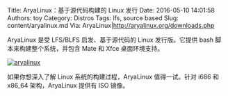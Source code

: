 Title: AryaLinux：基于源代码构建的 Linux 发行
Date: 2016-05-10 14:01:58
Authors: toy
Category: Distros
Tags: lfs, source based
Slug: content/aryalinux.md
Via: AryaLinux|http://aryalinux.org/downloads.php

AryaLinux 是受 LFS/BLFS 启发、基于源代码的 Linux 发行版。它提供 bash
脚本来构建整个系统，并包含 Mate 和 Xfce 桌面环境支持。

<!-- PELICAN_END_SUMMARY -->

[![aryalinux]({filename}/images/aryalinux.thumb.png)]({filename}/images/aryalinux.png)

如果你想深入了解 Linux 系统的构建过程，AryaLinux 值得一试。针对 i686 和 x86\_64 架构，AryaLinux 提供有 ISO 镜像。
